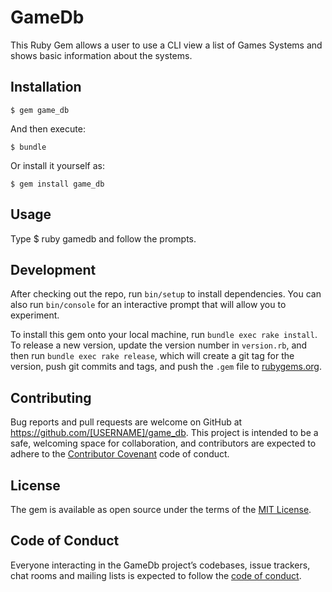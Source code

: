 # GameDb

This Ruby Gem allows a user to use a CLI view a list of Games Systems and shows basic information about the systems.

## Installation

    $ gem game_db

And then execute:

    $ bundle

Or install it yourself as:

    $ gem install game_db

## Usage

Type  $ ruby gamedb and follow the prompts.

## Development

After checking out the repo, run `bin/setup` to install dependencies. You can also run `bin/console` for an interactive prompt that will allow you to experiment.

To install this gem onto your local machine, run `bundle exec rake install`. To release a new version, update the version number in `version.rb`, and then run `bundle exec rake release`, which will create a git tag for the version, push git commits and tags, and push the `.gem` file to [rubygems.org](https://rubygems.org).

## Contributing

Bug reports and pull requests are welcome on GitHub at https://github.com/[USERNAME]/game_db. This project is intended to be a safe, welcoming space for collaboration, and contributors are expected to adhere to the [Contributor Covenant](http://contributor-covenant.org) code of conduct.

## License

The gem is available as open source under the terms of the [MIT License](https://opensource.org/licenses/MIT).

## Code of Conduct

Everyone interacting in the GameDb project’s codebases, issue trackers, chat rooms and mailing lists is expected to follow the [code of conduct](https://github.com/[USERNAME]/game_db/blob/master/CODE_OF_CONDUCT.md).
